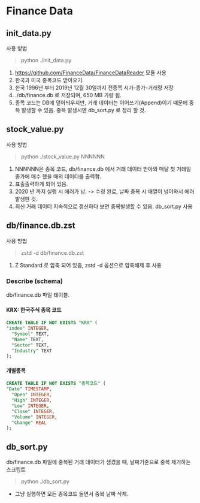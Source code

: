 # Finance Data
## init_data.py
사용 방법
> python ./init_data.py
1. https://github.com/FinanceData/FinanceDataReader 모듈 사용
1. 한국과 미국 종목코드 받아오기.
1. 한국 1996년 부터 2019년 12월 30일까지 전종목 시가-종가-거래량 저장
 1. ./db/finance.db 로 저장되며, 650 MB 가량 됨.
 1. 종목 코드는 DB에 덮어씌우지만, 거래 데이터는 이어쓰기(Append)이기 때문에 중복 발생할 수 있음. 중복 발생시엔 db_sort.py 로 정리 할 것.

## stock_value.py
사용 방법
> python ./stock_value.py NNNNNN
1. NNNNNN은 종목 코드, db/finance.db 에서 거래 데이터 받아와 매달 첫 거래일 종가에 매수 했을 때의 데이터를 출력함.
1. 표출출력하게 되어 있음.
1. 2020 년 까지 실행 시 에러가 남. -> 수정 완료, 날짜 중복 시 배열이 넘어와서 에러 발생한 것.
 1. 최신 거래 데이터 지속적으로 갱신하다 보면 중복발생할 수 있음. db_sort.py 사용

## db/finance.db.zst
사용 방법
> zstd -d db/finance.db.zst
1. Z Standard 로 압축 되어 있음, zstd -d  옵션으로 압축해제 후 사용
### Describe (schema)
db/finance.db 파일 테이블.
#### KRX: 한국주식 종목 코드
```sql
CREATE TABLE IF NOT EXISTS "KRX" (
"index" INTEGER,
  "Symbol" TEXT,
  "Name" TEXT,
  "Sector" TEXT,
  "Industry" TEXT
);
```
#### 개별종목
```sql
CREATE TABLE IF NOT EXISTS "종목코드" (
"Date" TIMESTAMP,
  "Open" INTEGER,
  "High" INTEGER,
  "Low" INTEGER,
  "Close" INTEGER,
  "Volume" INTEGER,
  "Change" REAL
);
```


## db_sort.py
db/finance.db 파일에 중복된 거래 데이터가 생겼을 때, 날짜기준으로 중복 제거하는 스크립트
> python ./db_sort.py
* 그냥 실행하면 모든 종목코드 돌면서 중복 날짜 삭제.
